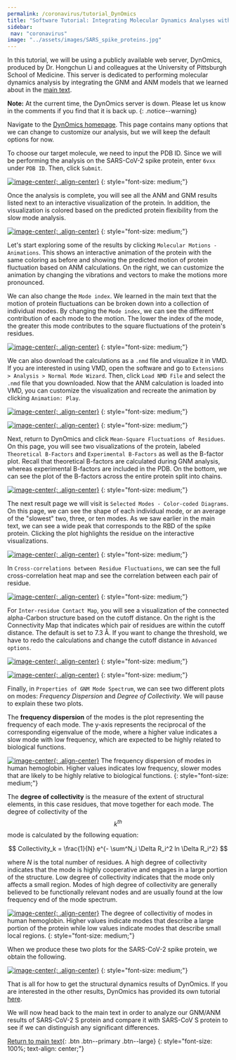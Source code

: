 ```yaml
---
permalink: /coronavirus/tutorial_DynOmics
title: "Software Tutorial: Integrating Molecular Dynamics Analyses with DynOmics"
sidebar:
 nav: "coronavirus"
image: "../assets/images/SARS_spike_proteins.jpg"
---
```


In this tutorial, we will be using a publicly available web server, DynOmics, produced by Dr. Hongchun Li and colleagues at the University of Pittsburgh School of Medicine. This server is dedicated to performing molecular dynamics analysis by integrating the GNM and ANM models that we learned about in the [main text](conclusion_part_2).

**Note:** At the current time, the DynOmics server is down. Please let us know in the comments if you find that it is back up.
{: .notice--warning}

Navigate to the <a href="http://enm.pitt.edu/index.php" target="_blank">DynOmics homepage</a>. This page contains many options that we can change to customize our analysis, but we will keep the default options for now.

To choose our target molecule, we need to input the PDB ID. Since we will be performing the analysis on the SARS-CoV-2 spike protein, enter `6vxx` under `PDB ID`. Then, click `Submit`.

[![image-center](../assets/images/600px/DynOmics1.png){: .align-center}](../assets/images/DynOmics1.png)
{: style="font-size: medium;"}

Once the analysis is complete, you will see all the ANM and GNM results listed next to an interactive visualization of the protein. In addition, the visualization is colored based on the predicted protein flexibility from the slow mode analysis.

[![image-center](../assets/images/600px/DynOmics2.png){: .align-center}](../assets/images/DynOmics2.png)
{: style="font-size: medium;"}

Let's start exploring some of the results by clicking `Molecular Motions - Animations`. This shows an interactive animation of the protein with the same coloring as before and showing the predicted motion of protein fluctuation based on ANM calculations. On the right, we can customize the animation by changing the vibrations and vectors to make the motions more pronounced.

We can also change the `Mode index`. We learned in the main text that the motion of protein fluctuations can be broken down into a collection of individual modes. By changing the `Mode index`, we can see the different contribution of each mode to the motion. The lower the index of the mode, the greater this mode contributes to the square fluctuations of the protein's residues.

[![image-center](../assets/images/600px/DynOmics3.png){: .align-center}](../assets/images/DynOmics3.png)
{: style="font-size: medium;"}

We can also download the calculations as a `.nmd` file and visualize it in VMD. If you are interested in using VMD, open the software and go to `Extensions > Analysis > Normal Mode Wizard`. Then, click `Load NMD File` and select the `.nmd` file that you downloaded. Now that the ANM calculation is loaded into VMD, you can customize the visualization and recreate the animation by clicking `Animation: Play`.

[![image-center](../assets/images/600px/DynOmics4.png){: .align-center}](../assets/images/DynOmics4.png)
{: style="font-size: medium;"}

[![image-center](../assets/images/600px/DynOmics5.png){: .align-center}](../assets/images/DynOmics5.png)
{: style="font-size: medium;"}

Next, return to DynOmics and click `Mean-Square Fluctuations of Residues`. On this page, you will see two visualizations of the protein, labeled `Theoretical B-Factors` and `Experimental B-Factors` as well as the B-factor plot. Recall that theoretical B-factors are calculated during GNM analysis, whereas experimental B-factors are included in the PDB. On the bottom, we can see the plot of the B-factors across the entire protein split into chains.

[![image-center](../assets/images/600px/DynOmics6.png){: .align-center}](../assets/images/DynOmics6.png)
{: style="font-size: medium;"}

The next result page we will visit is `Selected Modes - Color-coded Diagrams`. On this page, we can see the shape of each individual mode, or an average of the "slowest" two, three, or ten modes. As we saw earlier in the main text, we can see a wide peak that corresponds to the RBD of the spike protein. Clicking the plot highlights the residue on the interactive visualizations.

[![image-center](../assets/images/600px/DynOmics7.png){: .align-center}](../assets/images/DynOmics7.png)
{: style="font-size: medium;"}

In `Cross-correlations between Residue Fluctuations`, we can see the full cross-correlation heat map and see the correlation between each pair of residue.

[![image-center](../assets/images/600px/DynOmics8.png){: .align-center}](../assets/images/DynOmics8.png)
{: style="font-size: medium;"}

For `Inter-residue Contact Map`, you will see a visualization of the connected alpha-Carbon structure based on the cutoff distance. On the right is the Connectivity Map that indicates which pair of residues are within the cutoff distance. The default is set to 7.3 Å. If you want to change the threshold, we have to redo the calculations and change the cutoff distance in `Advanced options`.

[![image-center](../assets/images/600px/DynOmics9.png){: .align-center}](../assets/images/DynOmics9.png)
{: style="font-size: medium;"}

[![image-center](../assets/images/600px/DynOmics10.png){: .align-center}](../assets/images/DynOmics10.png)
{: style="font-size: medium;"}

Finally, in `Properties of GNM Mode Spectrum`, we can see two different plots on modes: *Frequency Dispersion* and *Degree of Collectivity*. We will pause to explain these two plots.

The **frequency dispersion** of the modes is the plot representing the frequency of each mode. The y-axis represents the reciprocal of the corresponding eigenvalue of the mode, where a higher value indicates a slow mode with low frequency, which are expected to be highly related to biological functions.

[![image-center](../assets/images/600px/hemoglobin_frequency.png){: .align-center}](../assets/images/hemoglobin_frequency.png)
The frequency dispersion of modes in human hemoglobin. Higher values indicates low frequency, slower modes that are likely to be highly relative to biological functions.
{: style="font-size: medium;"}

The **degree of collectivity** is the measure of the extent of structural elements, in this case residues, that move together for each mode. The degree of collectivity of the $$ k^{th} $$ mode is calculated by the following equation:

$$ Collectivity_k = \frac{1}{N} e^{- \sum^N_i \Delta R_i^2 ln \Delta R_i^2} $$

where *N* is the total number of residues. A high degree of collectivity indicates that the mode is highly cooperative and engages in a large portion of the structure. Low degree of collectivity indicates that the mode only affects a small region. Modes of high degree of collectivity are generally believed to be functionally relevant nodes and are usually found at the low frequency end of the mode spectrum.

[![image-center](../assets/images/600px/hemoglobin_collectivity.png){: .align-center}](../assets/images/hemoglobin_collectivity.png)
The degree of collectivitiy of modes in human hemoglobin. Higher values indicate modes that describe a large portion of the protein while low values indicate modes that describe small local regions.
{: style="font-size: medium;"}

When we produce these two plots for the SARS-CoV-2 spike protein, we obtain the following.

[![image-center](../assets/images/600px/DynOmics11.png){: .align-center}](../assets/images/DynOmics11.png)
{: style="font-size: medium;"}

That is all for how to get the structural dynamics results of DynOmics. If you are interested in the other results, DynOmics has provided its own tutorial <a href="http://enm.pitt.edu/Tutorial.php" target="_blank">here</a>.

We will now head back to the main text in order to analyze our GNM/ANM results of SARS-CoV-2 S protein and compare it with SARS-CoV S protein to see if we can distinguish any significant differences.

[Return to main text](conclusion_part_2#fighting-a-virus-with-open-science){: .btn .btn--primary .btn--large}
{: style="font-size: 100%; text-align: center;"}
